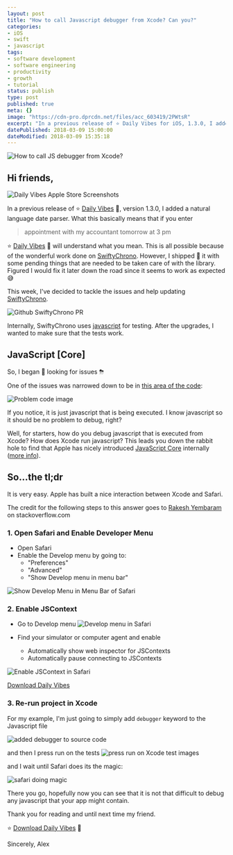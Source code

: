 ```yaml
---
layout: post
title: "How to call Javascript debugger from Xcode? Can you?"
categories:
- iOS
- swift
- javascript
tags:
- software development
- software engineering
- productivity
- growth
- tutorial
status: publish
type: post
published: true
meta: {}
image: "https://cdn-pro.dprcdn.net/files/acc_603419/2PWtsR"
excerpt: "In a previous release of ⭐️ Daily Vibes for iOS, 1.3.0, I added a natural language date parser."
datePublished: 2018-03-09 15:00:00
dateModified: 2018-03-09 15:35:18
---
```

![How to call JS debugger from Xcode?](https://cdn-pro.dprcdn.net/files/acc_603419/X7qI5E)

## Hi friends,

![Daily Vibes Apple Store Screenshots](https://cdn-pro.dprcdn.net/files/acc_603419/7zk3ZR)

In a previous release of ⭐️ [Daily Vibes](https://geo.itunes.apple.com/app/id1332324033) 📲, version 1.3.0, I added a natural language date parser. What this basically means that if you enter

> appointment with my accountant tomorrow at 3 pm

⭐️ [Daily Vibes](https://geo.itunes.apple.com/app/id1332324033) 📲 will understand what you mean. This is all possible because of the wonderful work done on [SwiftyChrono](https://github.com/quire-io/SwiftyChrono). However, I shipped 🚢 it with some pending things that are needed to be taken care of with the library. Figured I would fix it later down the road since it seems to work as expected 😅

This week, I've decided to tackle the issues and help updating [SwiftyChrono](https://github.com/quire-io/SwiftyChrono).

![Github SwiftyChrono PR](https://cdn-pro.dprcdn.net/files/acc_603419/WQSc8k)

Internally, SwiftyChrono uses [javascript](https://github.com/quire-io/SwiftyChrono/tree/master/Tests/SwiftyChronoTests/JS/en) for testing. After the upgrades, I wanted to make sure that the tests work.

## JavaScript [Core]

So, I began 👀 looking for issues ⛈

One of the issues was narrowed down to be in [this area of the code](https://github.com/quire-io/SwiftyChrono/blob/55f7a642916c24637c8c22d656884c0681b3aa48/Tests/SwiftyChronoTests/JS/en/test_en.js#L1):

![Problem code image](https://cdn-pro.dprcdn.net/files/acc_603419/9mAyJg)

If you notice, it is just javascript that is being executed. I know javascript so it should be no problem to debug, right?

Well, for starters, how do you debug javascript that is executed from Xcode? How does Xcode run javascript? This leads you down the rabbit hole to find that Apple has nicely introduced [JavaScript Core](https://developer.apple.com/documentation/javascriptcore) internally ([more info](http://nshipster.com/javascriptcore/)).

## So...the tl;dr

It is very easy. Apple has built a nice interaction between Xcode and Safari.

The credit for the following steps to this answer goes to [Rakesh Yembaram](https://stackoverflow.com/a/43916256) on stackoverflow.com

### 1. Open Safari and Enable Developer Menu

- Open Safari
- Enable the Develop menu by going to:
  - "Preferences"
  - "Advanced"
  - "Show Develop menu in menu bar"

![Show Develop Menu in Menu Bar of Safari](https://cdn-pro.dprcdn.net/files/acc_603419/mnewCo)

### 2. Enable JSContext

- Go to Develop menu
![Develop menu in Safari](https://cdn-pro.dprcdn.net/files/acc_603419/fGg3fS)

- Find your simulator or computer agent and enable
  - Automatically show web inspector for JSContexts
  - Automatically pause connecting to JSContexts

![Enable JSContext in Safari](https://cdn-pro.dprcdn.net/files/acc_603419/EPq8qe)

[Download Daily Vibes](https://geo.itunes.apple.com/app/id1332324033?mt=8&at=1010lK7Y)

### 3. Re-run project in Xcode

For my example, I'm just going to simply add `debugger` keyword to the Javascript file

![added debugger to source code](https://cdn-pro.dprcdn.net/files/acc_603419/d5zfNe)

and then I press run on the tests
![press run on Xcode test images](https://cdn-pro.dprcdn.net/files/acc_603419/lpBPFQ)

and I wait until Safari does its the magic:

![safari doing magic](https://cdn-pro.dprcdn.net/files/acc_603419/tLQhEf)

There you go, hopefully now you can see that it is not that difficult to debug any javascript that your app might contain.

Thank you for reading and until next time my friend.

⭐️ [Download Daily Vibes](https://geo.itunes.apple.com/app/id1332324033?mt=8&at=1010lK7Y) 🚀

Sincerely,
Alex
